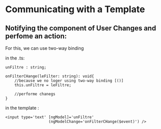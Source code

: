 # Communicating with a Template

## Notifying the component of User Changes and perfome an action: 
For this, we can use two-way binding

in the .ts:

    unFiltre : string;

    onFilterCHange(leFilter: string): void{
        //because we no loger using two-way binding [()]
        this.unFiltre = leFiltre;

        //performe chanegs
    }



in the template :

    <input type='text' [ngModel]='unFiltre'
                       (ngModelChange='onFilterCHange($event)') />